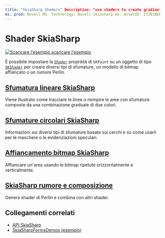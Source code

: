 ```yaml
---
title: "SkiaSharp Shaders" Description: "use shaders to create gradients, bitmap Tiles e Perlin noise".
ms. prod: Novell MS. Technology: Novell-skiasharp ms. AssetID: 272B1BEB-0CBC-4E81-A3B9-A9C69AEE3722 autore: davidbritch ms. Author: dabritch ms. Date: 08/23/2018 no-loc: [ Xamarin.Forms , Xamarin.Essentials ]
---
```


# <a name="skiasharp-shaders"></a>Shader SkiaSharp

[![Scaricare ](~/media/shared/download.png) l'esempio scaricare l'esempio](https://docs.microsoft.com/samples/xamarin/xamarin-forms-samples/skiasharpforms-demos)

È possibile impostare la [`Shader`](xref:SkiaSharp.SKPaint.Shader) proprietà di `SKPaint` su un oggetto di tipo [`SKShader`](xref:SkiaSharp.SKShader) per creare diversi tipi di sfumature, un modello di bitmap affiancato o un rumore Perlin.

## <a name="the-skiasharp-linear-gradient"></a>[Sfumatura lineare SkiaSharp](linear-gradient.md)

Viene illustrato come tracciare le linee o riempire le aree con sfumature composte da una combinazione graduale di due colori.

## <a name="skiasharp-circular-gradients"></a>[Sfumature circolari SkiaSharp](circular-gradients.md)

Informazioni sui diversi tipi di sfumature basate sui cerchi e su come usarli per le maschere o le evidenziazioni speculari.

## <a name="skiasharp-bitmap-tiling"></a>[Affiancamento bitmap SkiaSharp](bitmap-tiling.md)

Affiancare un'area usando le bitmap ripetute orizzontalmente e verticalmente.

## <a name="skiasharp-noise-and-composing"></a>[SkiaSharp rumore e composizione](noise.md)

Genera shader di Perlin e combina con altri shader.

## <a name="related-links"></a>Collegamenti correlati

- [API SkiaSharp](https://docs.microsoft.com/dotnet/api/skiasharp)
- [SkiaSharpFormsDemos (esempio)](https://docs.microsoft.com/samples/xamarin/xamarin-forms-samples/skiasharpforms-demos)

